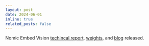 ```yaml
---
layout: post
date: 2024-06-01
inline: true
related_posts: false
---
```


Nomic Embed Vision [techincal report](https://arxiv.org/abs/2406.18587), [weights](https://huggingface.co/nomic-ai/nomic-embed-vision-v1), and [blog](https://www.nomic.ai/blog/posts/nomic-embed-vision) released.
